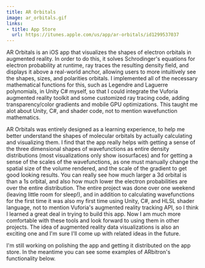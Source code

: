 ```yaml
---
title: AR Orbitals
image: ar_orbitals.gif
links: 
- title: App Store
  url: https://itunes.apple.com/us/app/ar-orbitals/id1299537037
---
```


AR Orbitals is an iOS app that visualizes the shapes of electron orbitals in augmented reality. In order to do this, it solves Schrodinger's equations for electron probability at runtime, ray traces the resulting density field, and displays it above a real-world anchor, allowing users to more intuitively see the shapes, sizes, and polarities orbitals. I implemented all of the necessary mathematical functions for this, such as Legendre and Laguerre polynomials, in Unity C# myself, so that I could integrate the Vuforia augmented reality toolkit and some customized ray tracing code, adding transparency/color gradients and mobile GPU optimizations. This taught me alot about Unity, C#, and shader code, not to mention wavefunction mathematics.

AR Orbitals was entirely designed as a learning experience, to help me better understand the shapes of molecular orbitals by actually calculating and visualizing them. I find that the app really helps with getting a sense of the three dimensional shapes of wavefunctions as entire density distributions (most visualizations only show isosurfaces) and for getting a sense of the scales of the wavefunctions, as one must manually change the spatial size of the volume rendered, and the scale of the gradient to get good looking results. You can really see how much larger a 3d orbital is than a 1s orbital, and also how much lower the electron probabilities are over the entire distribution. The entire project was done over one weekend (leaving little room for sleep!), and in addition to calculating wavefunctions for the first time it was also my first time using Unity, C#, and HLSL shader language, not to mention Vuforia's augmented reality tracking API, so I think I learned a great deal in trying to build this app. Now I am much more comfortable with these tools and look forward to using them in other projects. The idea of augmented reality data visualizations is also an exciting one and I'm sure I'll come up with related ideas in the future.

I'm still working on polishing the app and getting it distributed on the app store. In the meantime you can see some examples of ARbitron's functionality below.
